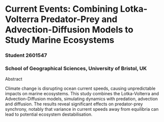 # Current Events: Combining Lotka-Volterra Predator-Prey and Advection-Diffusion Models to Study Marine Ecosystems
### Student 2601547
### School of Geographical Sciences, University of Bristol, UK

Abstract

Climate change is disrupting ocean current speeds, causing unpredictable impacts on marine ecosystems. This study combines the Lotka-Volterra and Advection-Diffusion models, simulating dynamics with predation, advection and diffusion. The results reveal significant effects on predator-prey synchrony, notably that variance in current speeds away from equilibria can lead to potential ecosystem destabilisation.
